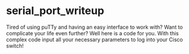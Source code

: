 # serial_port_writeup
Tired of using puTTy and having an easy interface to work with? Want to complicate your life even further? Well here is a code for you. With this complex code input all your necessary parameters to log into your Cisco switch!
